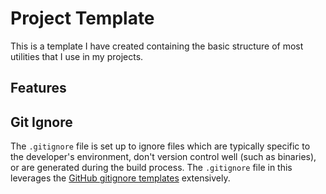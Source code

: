 # Project Template

This is a template I have created containing the basic structure of most utilities that I use in my projects.

## Features

## Git Ignore

The `.gitignore` file is set up to ignore files which are typically specific to the developer's environment, don't version control well (such as binaries), or are generated during the build process. The `.gitignore` file in this leverages the [GitHub gitignore templates](https://github.com/github/gitignore) extensively.
